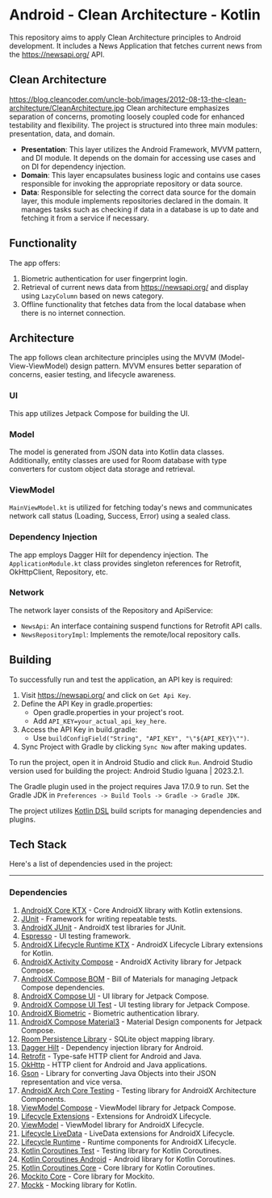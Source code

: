 # Android - Clean Architecture - Kotlin
This repository aims to apply Clean Architecture principles to Android development. It includes a News Application that fetches current news from the https://newsapi.org/ API.

## Clean Architecture
https://blog.cleancoder.com/uncle-bob/images/2012-08-13-the-clean-architecture/CleanArchitecture.jpg
Clean architecture emphasizes separation of concerns, promoting loosely coupled code for enhanced testability and flexibility. The project is structured into three main modules: presentation, data, and domain.

* __Presentation__: This layer utilizes the Android Framework, MVVM pattern, and DI module. It depends on the domain for accessing use cases and on DI for dependency injection.
* __Domain__: This layer encapsulates business logic and contains use cases responsible for invoking the appropriate repository or data source.
* __Data__: Responsible for selecting the correct data source for the domain layer, this module implements repositories declared in the domain. It manages tasks such as checking if data in a database is up to date and fetching it from a service if necessary.

## Functionality
The app offers:
1. Biometric authentication for user fingerprint login.
2. Retrieval of current news data from https://newsapi.org/ and display using `LazyColumn` based on news category.
3. Offline functionality that fetches data from the local database when there is no internet connection.

## Architecture
The app follows clean architecture principles using the MVVM (Model-View-ViewModel) design pattern. MVVM ensures better separation of concerns, easier testing, and lifecycle awareness.

### UI
This app utilizes Jetpack Compose for building the UI.

### Model
The model is generated from JSON data into Kotlin data classes. Additionally, entity classes are used for Room database with type converters for custom object data storage and retrieval.

### ViewModel
`MainViewModel.kt` is utilized for fetching today's news and communicates network call status (Loading, Success, Error) using a sealed class.

### Dependency Injection
The app employs Dagger Hilt for dependency injection. The `ApplicationModule.kt` class provides singleton references for Retrofit, OkHttpClient, Repository, etc.

### Network
The network layer consists of the Repository and ApiService:
- `NewsApi`: An interface containing suspend functions for Retrofit API calls.
- `NewsRepositoryImpl`: Implements the remote/local repository calls.

## Building
To successfully run and test the application, an API key is required:
1. Visit https://newsapi.org/ and click on `Get Api Key`.
2. Define the API Key in gradle.properties:
    - Open gradle.properties in your project's root.
    - Add `API_KEY=your_actual_api_key_here`.
3. Access the API Key in build.gradle:
    - Use `buildConfigField("String", "API_KEY", "\"${API_KEY}\"")`.
4. Sync Project with Gradle by clicking `Sync Now` after making updates.

To run the project, open it in Android Studio and click `Run`.
Android Studio version used for building the project: Android Studio Iguana | 2023.2.1.

The Gradle plugin used in the project requires Java 17.0.9 to run. Set the Gradle JDK in `Preferences -> Build Tools -> Gradle -> Gradle JDK`.

The project utilizes [Kotlin DSL](https://docs.gradle.org/current/userguide/kotlin_dsl.html) build scripts for managing dependencies and plugins.

## Tech Stack
Here's a list of dependencies used in the project:

---

### Dependencies

1. [AndroidX Core KTX](https://developer.android.com/jetpack/androidx/releases/appcompat) - Core AndroidX library with Kotlin extensions.
2. [JUnit](https://developer.android.com/training/testing/junit) - Framework for writing repeatable tests.
3. [AndroidX JUnit](https://developer.android.com/jetpack/androidx/releases/test) - AndroidX test libraries for JUnit.
4. [Espresso](https://developer.android.com/training/testing/espresso) - UI testing framework.
5. [AndroidX Lifecycle Runtime KTX](https://developer.android.com/jetpack/androidx/releases/lifecycle) - AndroidX Lifecycle Library extensions for Kotlin.
6. [AndroidX Activity Compose](https://developer.android.com/jetpack/androidx/releases/activity) - AndroidX Activity library for Jetpack Compose.
7. [AndroidX Compose BOM](https://developer.android.com/jetpack/compose/setup) - Bill of Materials for managing Jetpack Compose dependencies.
8. [AndroidX Compose UI](https://developer.android.com/jetpack/compose) - UI library for Jetpack Compose.
9. [AndroidX Compose UI Test](https://developer.android.com/jetpack/compose/testing) - UI testing library for Jetpack Compose.
10. [AndroidX Biometric](https://developer.android.com/training/sign-in/biometric-auth) - Biometric authentication library.
11. [AndroidX Compose Material3](https://developer.android.com/jetpack/compose/material3) - Material Design components for Jetpack Compose.
12. [Room Persistence Library](https://developer.android.com/training/data-storage/room) - SQLite object mapping library.
13. [Dagger Hilt](https://developer.android.com/training/dependency-injection/hilt-android) - Dependency injection library for Android.
14. [Retrofit](https://square.github.io/retrofit/) - Type-safe HTTP client for Android and Java.
15. [OkHttp](https://square.github.io/okhttp/) - HTTP client for Android and Java applications.
16. [Gson](https://github.com/google/gson) - Library for converting Java Objects into their JSON representation and vice versa.
17. [AndroidX Arch Core Testing](https://developer.android.com/training/testing/fundamentals) - Testing library for AndroidX Architecture Components.
18. [ViewModel Compose](https://developer.android.com/topic/libraries/architecture/viewmodel) - ViewModel library for Jetpack Compose.
19. [Lifecycle Extensions](https://developer.android.com/jetpack/androidx/releases/lifecycle) - Extensions for AndroidX Lifecycle.
20. [ViewModel](https://developer.android.com/topic/libraries/architecture/viewmodel) - ViewModel library for AndroidX Lifecycle.
21. [Lifecycle LiveData](https://developer.android.com/training/testing/fundamentals) - LiveData extensions for AndroidX Lifecycle.
22. [Lifecycle Runtime](https://developer.android.com/training/testing/fundamentals) - Runtime components for AndroidX Lifecycle.
23. [Kotlin Coroutines Test](https://developer.android.com/training/testing/fundamentals) - Testing library for Kotlin Coroutines.
24. [Kotlin Coroutines Android](https://developer.android.com/training/testing/fundamentals) - Android library for Kotlin Coroutines.
25. [Kotlin Coroutines Core](https://developer.android.com/training/testing/fundamentals) - Core library for Kotlin Coroutines.
26. [Mockito Core](https://developer.android.com/training/testing/unit-testing) - Core library for Mockito.
27. [Mockk](https://developer.android.com/training/testing/fundamentals) - Mocking library for Kotlin.